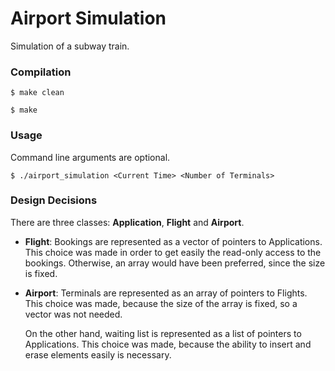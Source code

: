 # Airport Simulation
Simulation of a subway train.

### Compilation
`$ make clean`

`$ make`

### Usage
Command line arguments are optional.

`$ ./airport_simulation <Current Time> <Number of Terminals>`

### Design Decisions
There are three classes: **Application**, **Flight** and **Airport**.
-  **Flight**:
  Bookings are represented as a vector of pointers to Applications. This choice was made in order to get easily the read-only access to the bookings. Otherwise, an array would have been preferred, since the size is fixed.

- **Airport**:
  Terminals are represented as an array of pointers to Flights. This choice was made, because the size of the array is fixed, so a vector was not needed. 
  
  On the other hand, waiting list is represented as a list of pointers to Applications. This choice was made, because the ability to insert and erase elements easily is necessary.
